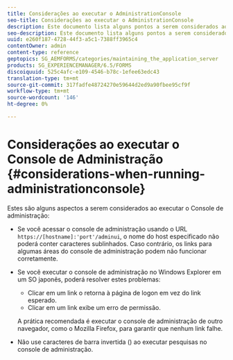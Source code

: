 ```yaml
---
title: Considerações ao executar o AdministrationConsole
seo-title: Considerações ao executar o AdministrationConsole
description: Este documento lista alguns pontos a serem considerados ao executar o Console de administração.
seo-description: Este documento lista alguns pontos a serem considerados ao executar o Console de administração.
uuid: e260f187-4728-44f3-a5c1-7388ff3965c4
contentOwner: admin
content-type: reference
geptopics: SG_AEMFORMS/categories/maintaining_the_application_server
products: SG_EXPERIENCEMANAGER/6.5/FORMS
discoiquuid: 525c4afc-e109-4546-b78c-1efee63edc43
translation-type: tm+mt
source-git-commit: 317fadfe48724270e59644d2ed9a90fbee95cf9f
workflow-type: tm+mt
source-wordcount: '146'
ht-degree: 0%

---
```



# Considerações ao executar o Console de Administração {#considerations-when-running-administrationconsole}

Estes são alguns aspectos a serem considerados ao executar o Console de administração:

* Se você acessar o console de administração usando o URL `https://[hostname]:'port'/adminui`, o nome do host especificado não poderá conter caracteres sublinhados. Caso contrário, os links para algumas áreas do console de administração podem não funcionar corretamente.
* Se você executar o console de administração no Windows Explorer em um SO japonês, poderá resolver estes problemas:

   * Clicar em um link o retorna à página de logon em vez do link esperado.
   * Clicar em um link exibe um erro de permissão.

   A prática recomendada é executar o console de administração de outro navegador, como o Mozilla Firefox, para garantir que nenhum link falhe.

* Não use caracteres de barra invertida () ao executar pesquisas no console de administração.

